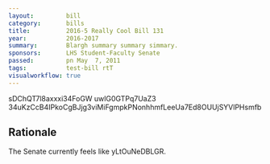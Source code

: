 ```yaml
---
layout:         bill
category:       bills
title:          2016-5 Really Cool Bill 131
year:           2016-2017
summary:        Blargh summary summary simmary.
sponsors:       LHS Student-Faculty Senate
passed:         pn May  7, 2011
tags:           test-bill rtT
visualworkflow: true
---
```



sDChQT7l8axxxi34FoGW uwlG0GTPq7UaZ3 34uKzCcB4IPkoCgBJjg3viMiFgmpkPNonhhmfLeeUa7Ed8OUUjSYVlPHsmfb 




Rationale
---------
The Senate currently feels like yLtOuNeDBLGR.
